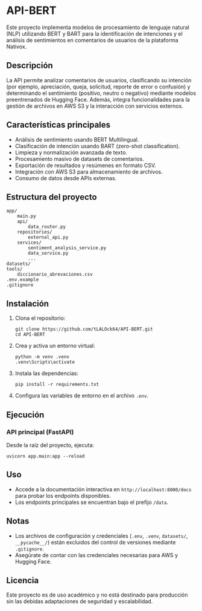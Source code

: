 ﻿
# API-BERT

Este proyecto implementa modelos de procesamiento de lenguaje natural (NLP) utilizando BERT y BART para la identificación de intenciones y el análisis de sentimientos en comentarios de usuarios de la plataforma Nativox.

## Descripción

La API permite analizar comentarios de usuarios, clasificando su intención (por ejemplo, apreciación, queja, solicitud, reporte de error o confusión) y determinando el sentimiento (positivo, neutro o negativo) mediante modelos preentrenados de Hugging Face. Además, integra funcionalidades para la gestión de archivos en AWS S3 y la interacción con servicios externos.

## Características principales
- Análisis de sentimiento usando BERT Multilingual.
- Clasificación de intención usando BART (zero-shot classification).
- Limpieza y normalización avanzada de texto.
- Procesamiento masivo de datasets de comentarios.
- Exportación de resultados y resúmenes en formato CSV.
- Integración con AWS S3 para almacenamiento de archivos.
- Consumo de datos desde APIs externas.

## Estructura del proyecto

```
app/
    main.py
    api/
        data_router.py
    repositories/
        external_api.py
    services/
        sentiment_analysis_service.py
        data_service.py
        ...
datasets/
tools/
    diccionario_abrevaciones.csv
.env.example
.gitignore
```

## Instalación

1. Clona el repositorio:
   ```
   git clone https://github.com/tLALOck64/API-BERT.git
   cd API-BERT
   ```
2. Crea y activa un entorno virtual:
   ```
   python -m venv .venv
   .venv\Scripts\activate
   ```
3. Instala las dependencias:
   ```
   pip install -r requirements.txt
   ```
4. Configura las variables de entorno en el archivo `.env`.

## Ejecución

### API principal (FastAPI)

Desde la raíz del proyecto, ejecuta:
```
uvicorn app.main:app --reload
```

## Uso

- Accede a la documentación interactiva en `http://localhost:8000/docs` para probar los endpoints disponibles.
- Los endpoints principales se encuentran bajo el prefijo `/data`.

## Notas
- Los archivos de configuración y credenciales (`.env`, `.venv`, `datasets/`, `__pycache__/`) están excluidos del control de versiones mediante `.gitignore`.
- Asegúrate de contar con las credenciales necesarias para AWS y Hugging Face.

## Licencia

Este proyecto es de uso académico y no está destinado para producción sin las debidas adaptaciones de seguridad y escalabilidad.
